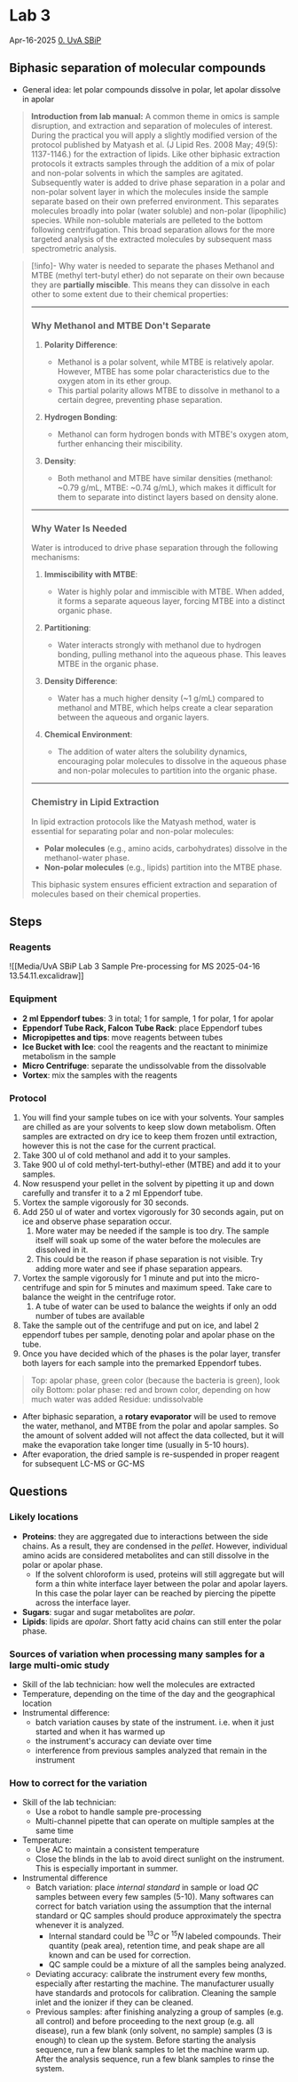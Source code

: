 # Lab 3

Apr-16-2025
[0. UvA SBiP](Biology/UvA%20Systems%20Biology%20in%20Practice/0.%20UvA%20SBiP.md)

## Biphasic separation of molecular compounds

- General idea: let polar compounds dissolve in polar, let apolar dissolve in apolar

> **Introduction from lab manual:** A common theme in omics is sample disruption, and extraction and separation of molecules of interest. During the practical you will apply a slightly modified version of the protocol published by Matyash et al. (J Lipid Res. 2008 May; 49(5): 1137-1146.) for the extraction of lipids. Like other biphasic extraction protocols it extracts samples through the addition of a mix of polar and non-polar solvents in which the samples are agitated. Subsequently water is added to drive phase separation in a polar and non-polar solvent layer in which the molecules inside the sample separate based on their own preferred environment. This separates molecules broadly into polar (water soluble) and non-polar (lipophilic) species. While non-soluble materials are pelleted to the bottom following centrifugation. This broad separation allows for the more targeted analysis of the extracted molecules by subsequent mass spectrometric analysis.

> [!info]- Why water is needed to separate the phases
> Methanol and MTBE (methyl tert-butyl ether) do not separate on their own because they are **partially miscible**. This means they can dissolve in each other to some extent due to their chemical properties:
> 
> ---
> 
> ### Why Methanol and MTBE Don't Separate
> 
> 1. **Polarity Difference**:
>    - Methanol is a polar solvent, while MTBE is relatively apolar. However, MTBE has some polar characteristics due to the oxygen atom in its ether group.
>    - This partial polarity allows MTBE to dissolve in methanol to a certain degree, preventing phase separation.
> 
> 2. **Hydrogen Bonding**:
>    - Methanol can form hydrogen bonds with MTBE's oxygen atom, further enhancing their miscibility.
> 
> 3. **Density**:
>    - Both methanol and MTBE have similar densities (methanol: ~0.79 g/mL, MTBE: ~0.74 g/mL), which makes it difficult for them to separate into distinct layers based on density alone.
> 
> ---
> 
> ### Why Water Is Needed
> 
> Water is introduced to drive phase separation through the following mechanisms:
> 
> 1. **Immiscibility with MTBE**:
>    - Water is highly polar and immiscible with MTBE. When added, it forms a separate aqueous layer, forcing MTBE into a distinct organic phase.
> 
> 2. **Partitioning**:
>    - Water interacts strongly with methanol due to hydrogen bonding, pulling methanol into the aqueous phase. This leaves MTBE in the organic phase.
> 
> 3. **Density Difference**:
>    - Water has a much higher density (~1 g/mL) compared to methanol and MTBE, which helps create a clear separation between the aqueous and organic layers.
> 
> 4. **Chemical Environment**:
>    - The addition of water alters the solubility dynamics, encouraging polar molecules to dissolve in the aqueous phase and non-polar molecules to partition into the organic phase.
> 
> ---
> 
> ### Chemistry in Lipid Extraction
> 
> In lipid extraction protocols like the Matyash method, water is essential for separating polar and non-polar molecules:
> - **Polar molecules** (e.g., amino acids, carbohydrates) dissolve in the methanol-water phase.
> - **Non-polar molecules** (e.g., lipids) partition into the MTBE phase.
> 
> This biphasic system ensures efficient extraction and separation of molecules based on their chemical properties. 

## Steps

### Reagents

![[Media/UvA SBiP Lab 3 Sample Pre-processing for MS 2025-04-16 13.54.11.excalidraw]]

### Equipment

- **2 ml Eppendorf tubes**: 3 in total; 1 for sample, 1 for polar, 1 for apolar
- **Eppendorf Tube Rack, Falcon Tube Rack**: place Eppendorf tubes
- **Micropipettes and tips**: move reagents between tubes
- **Ice Bucket with Ice**: cool the reagents and the reactant to minimize metabolism in the sample
- **Micro Centrifuge**: separate the undissolvable from the dissolvable
- **Vortex**: mix the samples with the reagents

### Protocol

1) You will find your sample tubes on ice with your solvents. Your samples are chilled as are your solvents to keep slow down metabolism. Often samples are extracted on dry ice to keep them frozen until extraction, however this is not the case for the current practical.
2) Take 300 ul of cold methanol and add it to your samples.
3) Take 900 ul of cold methyl-tert-buthyl-ether (MTBE) and add it to your samples.
4) Now resuspend your pellet in the solvent by pipetting it up and down carefully and transfer it to a 2 ml Eppendorf tube.
5) Vortex the sample vigorously for 30 seconds.
6) Add 250 ul of water and vortex vigorously for 30 seconds again, put on ice and observe phase separation occur.
	1) More water may be needed if the sample is too dry. The sample itself will soak up some of the water before the molecules are dissolved in it. 
	2) This could be the reason if phase separation is not visible. Try adding more water and see if phase separation appears.
7) Vortex the sample vigorously for 1 minute and put into the micro-centrifuge and spin for 5 minutes and maximum speed. Take care to balance the weight in the centrifuge rotor.
	1) A tube of water can be used to balance the weights if only an odd number of tubes are available
8) Take the sample out of the centrifuge and put on ice, and label 2 eppendorf tubes per sample, denoting polar and apolar phase on the tube. 
9) Once you have decided which of the phases is the polar layer, transfer both layers for each sample into the premarked Eppendorf tubes.

> Top: apolar phase, green color (because the bacteria is green), look oily
> Bottom: polar phase: red and brown color, depending on how much water was added
> Residue: undissolvable

- After biphasic separation, a **rotary evaporator** will be used to remove the water, methanol, and MTBE from the polar and apolar samples. So the amount of solvent added will not affect the data collected, but it will make the evaporation take longer time (usually in 5-10 hours).
- After evaporation, the dried sample is re-suspended in proper reagent for subsequent LC-MS or GC-MS

## Questions

### Likely locations

- **Proteins**: they are aggregated due to interactions between the side chains. As a result, they are condensed in the _pellet_. However, individual amino acids are considered metabolites and can still dissolve in the polar or apolar phase.
	- If the solvent chloroform is used, proteins will still aggregate but will form a thin white interface layer between the polar and apolar layers. In this case the polar layer can be reached by piercing the pipette across the interface layer.
- **Sugars**: sugar and sugar metabolites are _polar_.
- **Lipids**: lipids are _apolar_. Short fatty acid chains can still enter the polar phase.

### Sources of variation when processing many samples for a large multi-omic study

- Skill of the lab technician: how well the molecules are extracted
- Temperature, depending on the time of the day and the geographical location
- Instrumental difference: 
	- batch variation causes by state of the instrument. i.e. when it just started and when it has warmed up
	- the instrument's accuracy can deviate over time
	- interference from previous samples analyzed that remain in the instrument

### How to correct for the variation

- Skill of the lab technician:
	- Use a robot to handle sample pre-processing
	- Multi-channel pipette that can operate on multiple samples at the same time
- Temperature:
	- Use AC to maintain a consistent temperature
	- Close the blinds in the lab to avoid direct sunlight on the instrument. This is especially important in summer.
- Instrumental difference
	- Batch variation: place _internal standard_  in sample or load _QC_ samples between every few samples (5-10). Many softwares can correct for batch variation using the assumption that the internal standard or QC samples should produce approximately the spectra whenever it is analyzed.
		- Internal standard could be ${}^{13}C$ or ${}^{15}N$ labeled compounds. Their quantity (peak area), retention time, and peak shape are all known and can be used for correction.
		- QC sample could be a mixture of all the samples being analyzed.
	- Deviating accuracy: calibrate the instrument every few months, especially after restarting the machine. The manufacturer usually have standards and protocols for calibration. Cleaning the sample inlet and the ionizer if they can be cleaned.
	- Previous samples: after finishing analyzing a group of samples (e.g. all control) and before proceeding to the next group (e.g. all disease), run a few blank (only solvent, no sample) samples (3 is enough) to clean up the system. Before starting the analysis sequence, run a few blank samples to let the machine warm up. After the analysis sequence, run a few blank samples to rinse the system.

